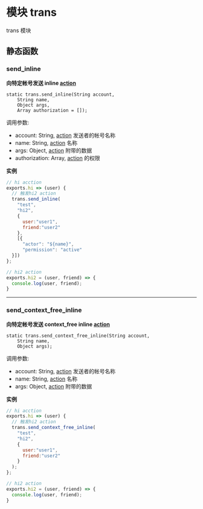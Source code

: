 # 模块 trans
trans 模块

## 静态函数

### send_inline
**向特定帐号发送 inline [action](action.md)**

```
static trans.send_inline(String account,
    String name,
    Object args,
    Array authorization = []);
```

调用参数:

- account: String, [action](action.md) 发送者的帐号名称
- name: String, [action](action.md) 名称
- args: Object, [action](action.md) 附带的数据
- authorization: Array, [action](action.md) 的权限

**实例**

```JavaScript
// hi acction
exports.hi => (user) {
  // 触发hi2 action
  trans.send_inline(
    "test", 
    "hi2", 
    {
      user:"user1", 
      friend:"user2"
    }, 
    [{
      "actor": "${name}", 
      "permission": "active"
  }])
};

// hi2 action
exports.hi2 = (user, friend) => {
  console.log(user, friend);
}
```



--------------------------
### send_context_free_inline
**向特定帐号发送 context_free inline [action](action.md)**

```
static trans.send_context_free_inline(String account,
    String name,
    Object args);
```

调用参数:

- account: String, [action](action.md) 发送者的帐号名称
- name: String, [action](action.md) 名称
- args: Object, [action](action.md) 附带的数据

**实例**

```JavaScript
// hi acction
exports.hi => (user) {
  // 触发hi2 action
  trans.send_context_free_inline(
    "test", 
    "hi2", 
    { 
      user:"user1", 
      friend:"user2" 
    }
  );
};

// hi2 action
exports.hi2 = (user, friend) => {
  console.log(user, friend);
}
```



